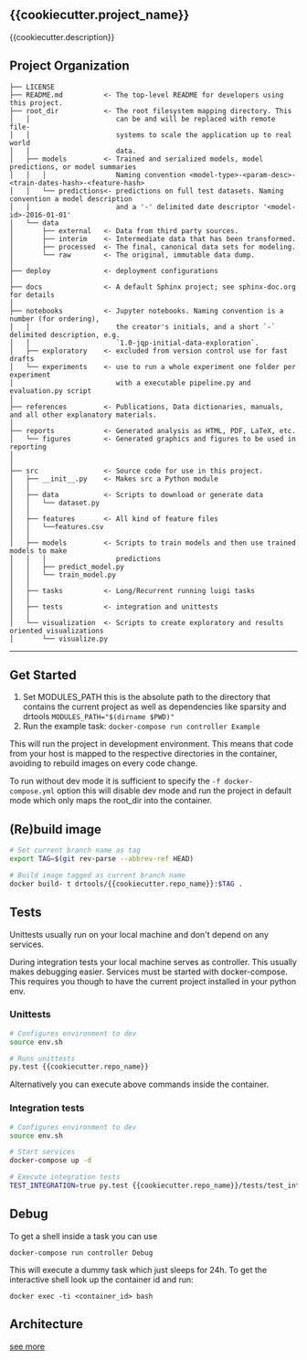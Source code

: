 ## {{cookiecutter.project_name}}

{{cookiecutter.description}}

## Project Organization

    ├── LICENSE
    ├── README.md          <- The top-level README for developers using this project.
    ├── root_dir           <- The root filesystem mapping directory. This 
    │   │                     can be and will be replaced with remote file-
    │   │                     systems to scale the application up to real world
    │   │                     data.
    │   ├── models         <- Trained and serialized models, model predictions, or model summaries
    │   │   │                 Naming convention <model-type>-<param-desc>-<train-dates-hash>-<feature-hash>
    │   │   └── predictions<- predictions on full test datasets. Naming convention a model description
    │   │                     and a '-' delimited date descriptor '<model-id>-2016-01-01'
    │   └── data
    │       ├── external   <- Data from third party sources.
    │       ├── interim    <- Intermediate data that has been transformed.
    │       ├── processed  <- The final, canonical data sets for modeling.
    │       └── raw        <- The original, immutable data dump.
    │
    ├── deploy             <- deployment configurations
    │   
    ├── docs               <- A default Sphinx project; see sphinx-doc.org for details
    │
    ├── notebooks          <- Jupyter notebooks. Naming convention is a number (for ordering),
    │   │                     the creator's initials, and a short `-` delimited description, e.g.
    │   │                     `1.0-jqp-initial-data-exploration`.
    │   ├── exploratory    <- excluded from version control use for fast drafts
    │   └── experiments    <- use to run a whole experiment one folder per experiment
    │                         with a executable pipeline.py and evaluation.py script
    │
    ├── references         <- Publications, Data dictionaries, manuals, and all other explanatory materials.
    │
    ├── reports            <- Generated analysis as HTML, PDF, LaTeX, etc.
    │   └── figures        <- Generated graphics and figures to be used in reporting
    │
    │
    ├── src                <- Source code for use in this project.
    │   ├── __init__.py    <- Makes src a Python module
    │   │
    │   ├── data           <- Scripts to download or generate data
    │   │   └── dataset.py
    │   │
    │   ├── features       <- All kind of feature files
    │   │   └──features.csv
    │   │
    │   ├── models         <- Scripts to train models and then use trained models to make
    │   │   │                 predictions
    │   │   ├── predict_model.py
    │   │   └── train_model.py
    │   │
    │   ├── tasks          <- Long/Recurrent running luigi tasks
    │   │
    │   ├── tests          <- integration and unittests
    │   │
    │   └── visualization  <- Scripts to create exploratory and results oriented visualizations
    │       └── visualize.py
--------


## Get Started

1. Set MODULES_PATH this is the absolute path to the directory that contains the current project as well as dependencies like sparsity and drtools `MODULES_PATH="$(dirname $PWD)"`
1. Run the example task: `docker-compose run controller Example`

This will run the project in development environment. This means that code from
your host is mapped to the respective directories in the container, avoiding to
rebuild images on every code change. 

To run without dev mode it is sufficient to specify the `-f docker-compose.yml`
option this will disable dev mode and run the project in default mode which
only maps the root_dir into the container.

## (Re)build image
```bash
# Set current branch name as tag
export TAG=$(git rev-parse --abbrev-ref HEAD)

# Build image tagged as current branch name
docker build- t drtools/{{cookiecutter.repo_name}}:$TAG .
```

## Tests
Unittests usually run on your local machine and don't depend on any services.

During integration tests your local machine serves as controller. This usually
makes debugging easier. Services must be started with docker-compose. This 
requires you though to have the current project installed in your python env.

### Unittests
```bash
# Configures environment to dev
source env.sh

# Runs unittests
py.test {{cookiecutter.repo_name}}
```
Alternatively you can execute above commands inside the container.

### Integration tests
```bash
# Configures environment to dev
source env.sh

# Start services
docker-compose up -d

# Execute integration tests
TEST_INTEGRATION=true py.test {{cookiecutter.repo_name}}/tests/test_integration.py
```

## Debug

To get a shell inside a task you can use 

`docker-compose run controller Debug`

This will execute a dummy task which just sleeps for 24h. To get the interactive
shell look up the container id and run:

`docker exec -ti <container_id> bash`


## Architecture
[see more](https://app.stiki.io/notes/16749-460-Tasks-as-Containers---Architecture)

